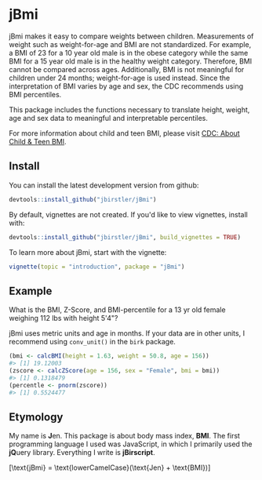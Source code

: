 
<!-- README.md is generated from README.Rmd. Please edit that file -->
jBmi
====

jBmi makes it easy to compare weights between children. Measurements of weight such as weight-for-age and BMI are not standardized. For example, a BMI of 23 for a 10 year old male is in the obese category while the same BMI for a 15 year old male is in the healthy weight category. Therefore, BMI cannot be compared across ages. Additionally, BMI is not meaningful for children under 24 months; weight-for-age is used instead. Since the interpretation of BMI varies by age and sex, the CDC recommends using BMI percentiles.

This package includes the functions necessary to translate height, weight, age and sex data to meaningful and interpretable percentiles.

For more information about child and teen BMI, please visit [CDC: About Child & Teen BMI](http://www.cdc.gov/healthyweight/assessing/bmi/childrens_bmi/about_childrens_bmi.html).

Install
-------

You can install the latest development version from github:

``` r
devtools::install_github("jbirstler/jBmi")
```

By default, vignettes are not created. If you'd like to view vignettes, install with:

``` r
devtools::install_github("jbirstler/jBmi", build_vignettes = TRUE)
```

To learn more about jBmi, start with the vignette:

``` r
vignette(topic = "introduction", package = "jBmi")
```

Example
-------

What is the BMI, Z-Score, and BMI-percentile for a 13 yr old female weighing 112 lbs with height 5'4"?

jBmi uses metric units and age in months. If your data are in other units, I recommend using `conv_unit()` in the `birk` package.

``` r
(bmi <- calcBMI(height = 1.63, weight = 50.8, age = 156))
#> [1] 19.12003
(zscore <- calcZScore(age = 156, sex = "Female", bmi = bmi))
#> [1] 0.1318479
(percentle <- pnorm(zscore))
#> [1] 0.5524477
```

Etymology
---------

My name is **J**en. This package is about body mass index, **BMI**. The first programming language I used was JavaScript, in which I primarily used the **jQ**uery library. Everything I write is **jBirscript**.

\[\text{jBmi} = \text{lowerCamelCase}(\text{Jen} + \text{BMI})\]
